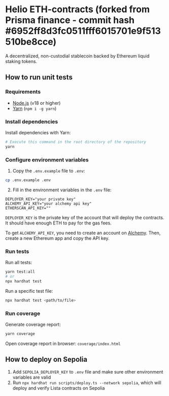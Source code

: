 # Helio ETH-contracts (forked from Prisma finance - commit hash #6952ff8d3fc0511fff6015701e9f513510be8cce)

A decentralized, non-custodial stablecoin backed by Ethereum liquid staking tokens.

## How to run unit tests

### Requirements

- [Node.js](https://nodejs.org/en/) (v18 or higher)
- [Yarn](https://yarnpkg.com/) (`npm i -g yarn`)

### Install dependencies

Install dependencies with Yarn:
```bash
# Execute this command in the root directory of the repository
yarn
```

### Configure environment variables

1. Copy the `.env.example` file to `.env`:
```bash
cp .env.example .env
```

2. Fill in the environment variables in the `.env` file:
```env
DEPLOYER_KEY="your private key"
ALCHEMY_API_KEY="your alchemy api key"
ETHERSCAN_API_KEY=""
```

`DEPLOYER_KEY` is the private key of the account that will deploy the contracts. It should have enough ETH to pay for the gas fees.

To get `ALCHEMY_API_KEY`, you need to create an account on [Alchemy](https://www.alchemy.com/). Then, create a new Ethereum app and copy the API key.

### Run tests

Run all tests:
```bash
yarn test:all
# or
npx hardhat test
```

Run a specific test file:
```bash
npx hardhat test <path/to/file>
```

### Run coverage

Generate coverage report:
```bash
yarn coverage
```

Open coverage report in browser: `coverage/index.html`

## How to deploy on Sepolia

1. Add `SEPOLIA_DEPLOYER_KEY` to `.env` file and make sure other environment variables are valid
2. Run `npx hardhat run scripts/deploy.ts --network sepolia`, which will deploy and verify Lista contracts on Sepolia
